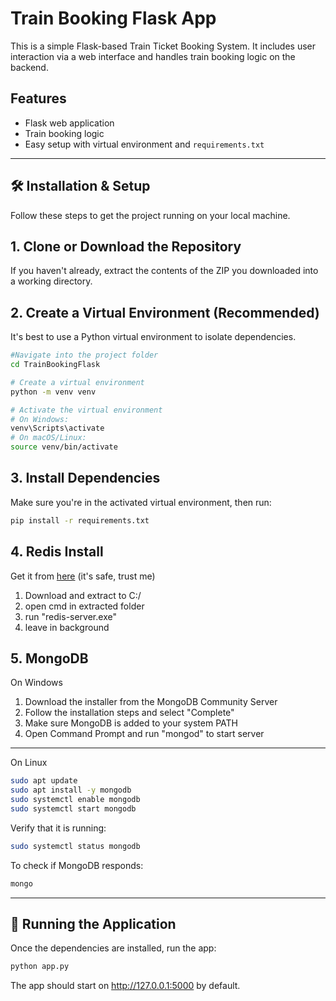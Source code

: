 # Train Booking Flask App

This is a simple Flask-based Train Ticket Booking System. It includes user interaction via a web interface and handles train booking logic on the backend.

## Features

- Flask web application
- Train booking logic
- Easy setup with virtual environment and `requirements.txt`

---

## 🛠 Installation & Setup

Follow these steps to get the project running on your local machine.

## 1. Clone or Download the Repository

If you haven't already, extract the contents of the ZIP you downloaded into a working directory.

## 2. Create a Virtual Environment (Recommended)

It's best to use a Python virtual environment to isolate dependencies.
```bash
#Navigate into the project folder
cd TrainBookingFlask

# Create a virtual environment
python -m venv venv

# Activate the virtual environment
# On Windows:
venv\Scripts\activate
# On macOS/Linux:
source venv/bin/activate
```

## 3. Install Dependencies
Make sure you're in the activated virtual environment, then run:
```bash
pip install -r requirements.txt
```

## 4. Redis Install
Get it from [here](https://github.com/microsoftarchive/redis/releases/tag/win-3.0.504) (it's safe, trust me)
1. Download and extract to C:/
2. open cmd in extracted folder
3. run "redis-server.exe"
4. leave in background

## 5. MongoDB
On Windows
1. Download the installer from the MongoDB Community Server
2. Follow the installation steps and select "Complete"
3. Make sure MongoDB is added to your system PATH
4. Open Command Prompt and run "mongod" to start server
---
On Linux
```bash
sudo apt update
sudo apt install -y mongodb
sudo systemctl enable mongodb
sudo systemctl start mongodb
```
Verify that it is running:
```bash
sudo systemctl status mongodb
```
To check if MongoDB responds:
```bash
mongo
```
---
## 🚀 Running the Application
Once the dependencies are installed, run the app:

```bash
python app.py
```

The app should start on http://127.0.0.1:5000 by default.